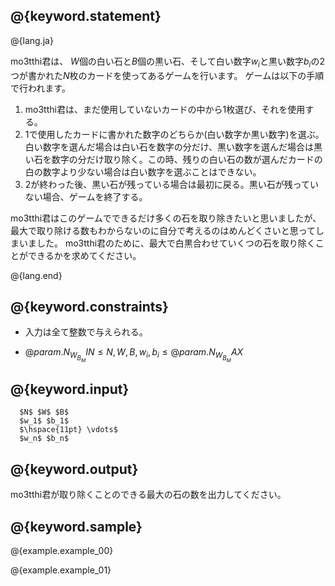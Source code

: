 ## @{keyword.statement}

@{lang.ja}

  mo3tthi君は、 $W$個の白い石と$B$個の黒い石、そして白い数字$w_i$と黒い数字$b_i$の2つが書かれた$N$枚のカードを使ってあるゲームを行います。
  ゲームは以下の手順で行われます。
1. mo3tthi君は、まだ使用していないカードの中から1枚選び、それを使用する。
2. 1で使用したカードに書かれた数字のどちらか(白い数字か黒い数字)を選ぶ。白い数字を選んだ場合は白い石を数字の分だけ、黒い数字を選んだ場合は黒い石を数字の分だけ取り除く。この時、残りの白い石の数が選んだカードの白の数字より少ない場合は白い数字を選ぶことはできない。
3. 2が終わった後、黒い石が残っている場合は最初に戻る。黒い石が残っていない場合、ゲームを終了する。

  mo3tthi君はこのゲームでできるだけ多くの石を取り除きたいと思いましたが、最大で取り除ける数もわからないのに自分で考えるのはめんどくさいと思ってしまいました。
  mo3tthi君のために、最大で白黒合わせていくつの石を取り除くことができるかを求めてください。

@{lang.end}

## @{keyword.constraints}
- 入力は全て整数で与えられる。

- $@{param.N_W_B_MIN} \leq N,W,B,w_i,b_i \leq @{param.N_W_B_MAX}$


## @{keyword.input}

```
  $N$ $W$ $B$
  $w_1$ $b_1$
  $\hspace{11pt} \vdots$
  $w_n$ $b_n$
```

## @{keyword.output}

mo3tthi君が取り除くことのできる最大の石の数を出力してください。

## @{keyword.sample}

@{example.example_00}

@{example.example_01}
